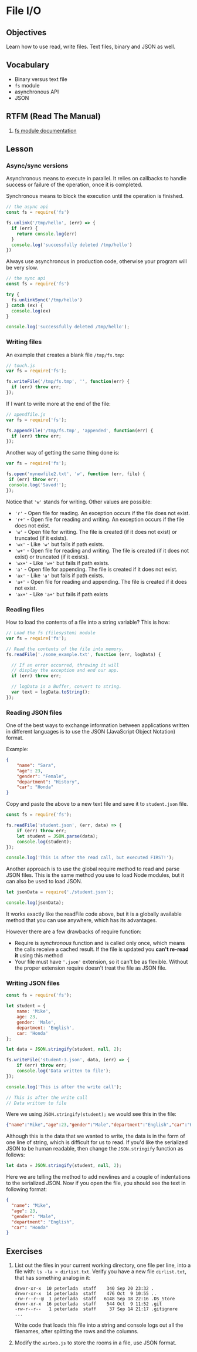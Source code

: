 # File I/O



## Objectives

Learn how to use read, write files. Text files, binary and JSON as well.


## Vocabulary

* Binary versus text file
* `fs` module
* asynchronous API
* JSON


## RTFM (Read The Manual)

1. [fs module documentation](https://nodejs.org/api/fs.html)

## Lesson

### Async/sync versions

Asynchronous means to execute in parallel. It relies on callbacks to handle success or failure of the operation, once it is completed.

Synchronous means to block the execution until the operation is finished.

```javascript
// the async api
const fs = require('fs')

fs.unlink('/tmp/hello', (err) => {
  if (err) {
    return console.log(err)
  }
  console.log('successfully deleted /tmp/hello')
})
```

Always use asynchronous in production code, otherwise your program will be very slow.

```javascript
// the sync api
const fs = require('fs')

try {
  fs.unlinkSync('/tmp/hello')
} catch (ex) {
  console.log(ex)
}

console.log('successfully deleted /tmp/hello');
```

### Writing files

An example that creates a blank file `/tmp/fs.tmp`:

```javascript
// touch.js
var fs = require('fs');

fs.writeFile('/tmp/fs.tmp', '', function(err) {
  if (err) throw err;
});
```

If I want to write more at the end of the file:

```javascript
// apendfile.js
var fs = require('fs');

fs.appendFile('/tmp/fs.tmp', 'appended', function(err) {
  if (err) throw err;
});
```

Another way of getting the same thing done is:

```javascript
var fs = require('fs');

fs.open('mynewfile2.txt', 'w', function (err, file) {
 if (err) throw err;
 console.log('Saved!');
});
```

Notice that `'w'` stands for writing. Other values are possible:

- `'r'` - Open file for reading. An exception occurs if the file does not exist.
- `'r+'` - Open file for reading and writing. An exception occurs if the file does not exist.
- `'w'` - Open file for writing. The file is created (if it does not exist) or truncated (if it exists).
- `'wx'` - Like `'w'` but fails if path exists.
- `'w+'` - Open file for reading and writing. The file is created (if it does not exist) or truncated (if it exists).
- `'wx+'` - Like `'w+'` but fails if path exists.
- `'a'` - Open file for appending. The file is created if it does not exist.
- `'ax'` - Like `'a'` but fails if path exists.
- `'a+'` - Open file for reading and appending. The file is created if it does not exist.
- `'ax+'` - Like `'a+'` but fails if path exists


### Reading files

How to load the contents of a file into a string variable? This is how:

```javascript
// Load the fs (filesystem) module
var fs = require('fs');

// Read the contents of the file into memory.
fs.readFile('./some_example.txt', function (err, logData) {

  // If an error occurred, throwing it will
  // display the exception and end our app.
  if (err) throw err;

  // logData is a Buffer, convert to string.
  var text = logData.toString();
});
```


### Reading JSON files

One of the best ways to exchange information between applications written in different languages is to use the JSON (JavaScript Object Notation) format.

Example:

```JSON
{
    "name": "Sara",
    "age": 23,
    "gender": "Female",
    "department": "History",
    "car": "Honda"
}
```

Copy and paste the above to a new text file and save it to `student.json` file.

```javascript
const fs = require('fs');

fs.readFile('student.json', (err, data) => {  
    if (err) throw err;
    let student = JSON.parse(data);
    console.log(student);
});

console.log('This is after the read call, but executed FIRST!');
```

Another approach is to use the global require method to read and parse JSON files. This is the same method you use to load Node modules, but it can also be used to load JSON.

```javascript
let jsonData = require('./student.json');

console.log(jsonData);  
```

It works exactly like the readFile code above, but it is a globally available method that you can use anywhere, which has its advantages.

However there are a few drawbacks of require function:

* Require is _synchronous_ function and is called only once, which means the calls receive a cached result. If the file is updated you **can't re-read it** using this method
* Your file must have `'.json'` extension, so it can't be as flexible. Without the proper extension require doesn't treat the file as JSON file.


### Writing JSON files

```javascript
const fs = require('fs');

let student = {  
    name: 'Mike',
    age: 23,
    gender: 'Male',
    department: 'English',
    car: 'Honda'
};

let data = JSON.stringify(student, null, 2);

fs.writeFile('student-3.json', data, (err) => {  
    if (err) throw err;
    console.log('Data written to file');
});

console.log('This is after the write call');

// This is after the write call  
// Data written to file  
```

Were we using `JSON.stringify(student);` we would see this in the file:

```json
{"name":"Mike","age":23,"gender":"Male","department":"English","car":"Honda"}
```

Although this is the data that we wanted to write, the data is in the form of one line of string, which is difficult for us to read. If you'd like the serialized JSON to be human readable, then change the `JSON.stringify` function as follows:

```javascript
let data = JSON.stringify(student, null, 2);  
```

Here we are telling the method to add newlines and a couple of indentations to the serialized JSON. Now if you open the file, you should see the text in following format:

```JSON
{
  "name": "Mike",
  "age": 23,
  "gender": "Male",
  "department": "English",
  "car": "Honda"
}
```




## Exercises

1. List out the files in your current working directory, one file per line, into a file with: `ls -la > dirlist.txt`. Verify you have a new file `dirlist.txt`, that has something analog in it:

    ```
    drwxr-xr-x  10 peterlada  staff    340 Sep 20 23:32 .
    drwxr-xr-x  14 peterlada  staff    476 Oct  9 10:55 ..
    -rw-r--r--@  1 peterlada  staff   6148 Sep 18 22:16 .DS_Store
    drwxr-xr-x  16 peterlada  staff    544 Oct  9 11:52 .git
    -rw-r--r--   1 peterlada  staff     37 Sep 14 21:17 .gitignore
    ...
    ```

    Write code that loads this file into a string and console logs out all the filenames, after splitting the rows and the columns.

2. Modify the `airbnb.js` to store the rooms in a file, use JSON format.
